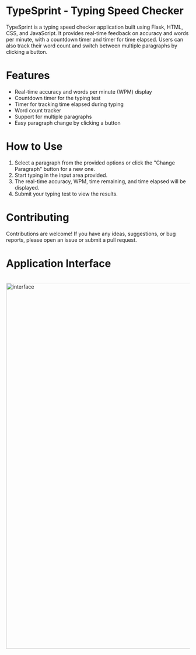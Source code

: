 # TypeSprint - Typing Speed Checker
TypeSprint is a typing speed checker application built using Flask, HTML, CSS, and JavaScript. It provides real-time feedback on accuracy and words per minute, with a countdown timer and timer for time elapsed. Users can also track their word count and switch between multiple paragraphs by clicking a button.

# Features
- Real-time accuracy and words per minute (WPM) display
- Countdown timer for the typing test
- Timer for tracking time elapsed during typing
- Word count tracker
- Support for multiple paragraphs
- Easy paragraph change by clicking a button

# How to Use
1. Select a paragraph from the provided options or click the "Change Paragraph" button for a new one.
2. Start typing in the input area provided.
3. The real-time accuracy, WPM, time remaining, and time elapsed will be displayed.
4. Submit your typing test to view the results.

# Contributing
Contributions are welcome! If you have any ideas, suggestions, or bug reports, please open an issue or submit a pull request.

# Application Interface
<br>
<img align="right" alt="interface" width="1000" src="https://i.ibb.co/bbByDVk/Screenshot-1.png">
